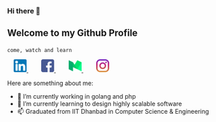 ### Hi there 👋
## Welcome to my Github Profile
 `come, watch and learn`

<a href="https://www.linkedin.com/in/codeshaurya/" style="margin:15px">
 <img src="https://raw.githubusercontent.com/codeShaurya/codeShaurya/master/assets/linkedin.png" alt="Linkedin" width="30">
</a>

<a href="https://www.facebook.com/code.shaury" style="margin:15px">
 <img src="https://raw.githubusercontent.com/codeShaurya/codeShaurya/master/assets/facebook.png" alt="FAcebook" width="30">
</a>

<a href="https://medium.com/@code.shaurya" style="margin:15px">
 <img src="https://raw.githubusercontent.com/codeShaurya/codeShaurya/master/assets/medium.png" alt="Medium" width="30">
</a>

<a href="https://www.instagram.com/code.shaurya/" style="margin:15px">
 <img src="https://raw.githubusercontent.com/codeShaurya/codeShaurya/master/assets/instagram.png" alt="Instagram" width="30">
</a>

Here are something about me:

- 🔭 I’m currently working in golang and php
- 🌱 I’m currently learning to design highly scalable software
- 📫 Graduated from IIT Dhanbad in Computer Science & Engineering
 
<!--
**codeShaurya/codeShaurya** is a ✨ _special_ ✨ repository because its `README.md` (this file) appears on your GitHub profile.

Here are some ideas to get you started:

- 🔭 I’m currently working on ...
- 🌱 I’m currently learning ...
- 👯 I’m looking to collaborate on ...
- 🤔 I’m looking for help with ...
- 💬 Ask me about ...
- 📫 How to reach me: ...
- 😄 Pronouns: ...
- ⚡ Fun fact: ...
-->
